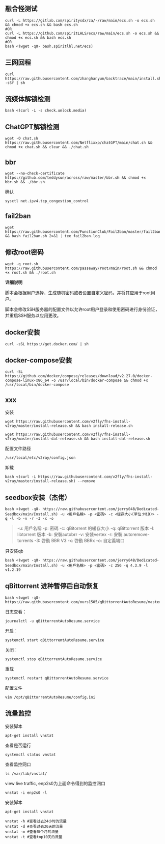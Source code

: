 

## 融合怪测试

```shell
curl -L https://gitlab.com/spiritysdx/za/-/raw/main/ecs.sh -o ecs.sh && chmod +x ecs.sh && bash ecs.sh
#OR
curl -L https://github.com/spiritLHLS/ecs/raw/main/ecs.sh -o ecs.sh && chmod +x ecs.sh && bash ecs.sh
#OR
bash <(wget -qO- bash.spiritlhl.net/ecs)
```

## 三网回程

```shell
curl https://raw.githubusercontent.com/zhanghanyun/backtrace/main/install.sh -sSf | sh
```

## 流媒体解锁检测

```shell
bash <(curl -L -s check.unlock.media)
```

## ChatGPT解锁检测

```shell
wget -O chat.sh https://raw.githubusercontent.com/Netflixxp/chatGPT/main/chat.sh && chmod +x chat.sh && clear && ./chat.sh
```

## bbr

```shell
wget --no-check-certificate https://github.com/teddysun/across/raw/master/bbr.sh && chmod +x bbr.sh && ./bbr.sh
```

确认

```shell
sysctl net.ipv4.tcp_congestion_control
```

## fail2ban

```shell
wget https://raw.githubusercontent.com/FunctionClub/Fail2ban/master/fail2ban.sh && bash fail2ban.sh 2>&1 | tee fail2ban.log
```

## 修改root密码

```
wget -q root.sh https://raw.githubusercontent.com/passeway/root/main/root.sh && chmod +x root.sh && ./root.sh
```

**详细说明**

脚本会根据用户选择，生成随机密码或者设置自定义密码，并将其应用于root用户。

脚本会修改SSH服务器的配置文件以允许root用户登录和使用密码进行身份验证，并重启SSH服务以应用更改。

## docker安装

```shell
curl -sSL https://get.docker.com/ | sh
```

## docker-compose安装

```shell
curl -SL https://github.com/docker/compose/releases/download/v2.27.0/docker-compose-linux-x86_64 -o /usr/local/bin/docker-compose && chmod +x /usr/local/bin/docker-compose
```

## xxx

安装

```shell
wget https://raw.githubusercontent.com/v2fly/fhs-install-v2ray/master/install-release.sh && bash install-release.sh
```

```shell
wget https://raw.githubusercontent.com/v2fly/fhs-install-v2ray/master/install-dat-release.sh && bash install-dat-release.sh
```

配置文件路径

`/usr/local/etc/v2ray/config.json`

卸载

```shell
bash <(curl -L https://raw.githubusercontent.com/v2fly/fhs-install-v2ray/master/install-release.sh) --remove
```



## seedbox安装（杰佬）

```shell
bash <(wget -qO- https://raw.githubusercontent.com/jerry048/Dedicated-Seedbox/main/Install.sh) -u <用戶名稱> -p <密碼> -c <緩存大小(單位:MiB)> -q -l -b -v -r -3 -x -o
```

> -u: 用戶名稱
> -p: 密碼
> -c: qBitorrent 的緩存大小
> -q: qBittorrent 版本
> -l: libtorrent 版本
> -b: 安裝autobrr
> -v: 安裝vertex
> -r: 安裝 autoremove-torrents
> -3: 啓動 BBR V3
> -x: 啓動 BBRx
> -o: 自定義端口

只安装qb

```shell
bash <(wget -qO- https://raw.githubusercontent.com/jerry048/Dedicated-Seedbox/main/Install.sh) -u <用戶名稱> -p <密碼> -c 256 -q 4.3.9 -l v1.2.19
```



## qBittorrent 进种暂停后自动恢复

```shell
bash <(wget -qO- https://raw.githubusercontent.com/ours1505/qBittorrentAutoResume/master/main.sh)
```

日志查看：

```
journalctl -u qBittorrentAutoResume.service
```

开启：

```
systemctl start qBittorrentAutoResume.service
```

关闭：

```
systemctl stop qBittorrentAutoResume.service
```

重载

```
systemctl restart qBittorrentAutoResume.service
```

配置文件

```
vim /opt/qBittorrentAutoResume/config.ini
```



## 流量监控

安装脚本

```shell
apt-get install vnstat
```

查看是否运行

```shell
systemctl status vnstat
```

查看监控网口

```shell
ls /var/lib/vnstat/
```

view live traffic, enp2s0为上面命令得到的监控网口

```shell
vnstat -i enp2s0 -l
```

安装脚本

```shell
apt-get install vnstat
```

```shell
vnstat -h #查看过去24小时的流量
vnstat -d #查看过去30天的流量
vnstat -m #查看每个月的流量
vnstat -t #查看top10天的流量
```

